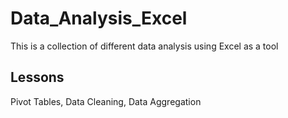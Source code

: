 # Data_Analysis_Excel
This is a collection of different data analysis using Excel as a tool

## Lessons 
Pivot Tables, Data Cleaning, Data Aggregation
